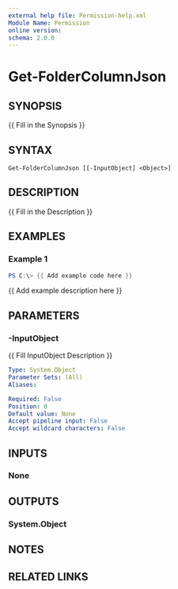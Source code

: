 ```yaml
---
external help file: Permission-help.xml
Module Name: Permission
online version:
schema: 2.0.0
---
```


# Get-FolderColumnJson

## SYNOPSIS
{{ Fill in the Synopsis }}

## SYNTAX

```
Get-FolderColumnJson [[-InputObject] <Object>]
```

## DESCRIPTION
{{ Fill in the Description }}

## EXAMPLES

### Example 1
```powershell
PS C:\> {{ Add example code here }}
```

{{ Add example description here }}

## PARAMETERS

### -InputObject
{{ Fill InputObject Description }}

```yaml
Type: System.Object
Parameter Sets: (All)
Aliases:

Required: False
Position: 0
Default value: None
Accept pipeline input: False
Accept wildcard characters: False
```

## INPUTS

### None

## OUTPUTS

### System.Object
## NOTES

## RELATED LINKS
